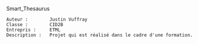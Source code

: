 Smart_Thesaurus

	Auteur : 		Justin Vuffray
	Classe : 		CID2B
	Entrepris : 	ETML
	Description :	Projet qui est réalisé dans le cadre d'une formation.